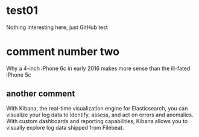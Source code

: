 # test01
Nothing interesting here, just GitHub test

# comment number two

Why a 4-inch iPhone 6c in early 2016 makes more sense than the ill-fated iPhone 5c

## another comment 

With Kibana, the real-time visualization engine for Elasticsearch, you can visualize your log data to identify, assess, and act on errors and anomalies. With custom dashboards and reporting capabilities, Kibana allows you to visually explore log data shipped from Filebeat.


